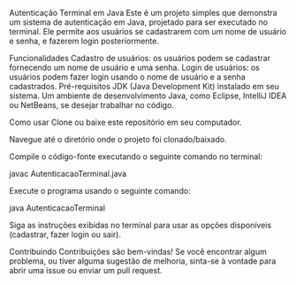 Autenticação Terminal em Java
Este é um projeto simples que demonstra um sistema de autenticação em Java, projetado para ser executado no terminal. Ele permite aos usuários se cadastrarem com um nome de usuário e senha, e fazerem login posteriormente.

Funcionalidades
Cadastro de usuários: os usuários podem se cadastrar fornecendo um nome de usuário e uma senha.
Login de usuários: os usuários podem fazer login usando o nome de usuário e a senha cadastrados.
Pré-requisitos
JDK (Java Development Kit) instalado em seu sistema.
Um ambiente de desenvolvimento Java, como Eclipse, IntelliJ IDEA ou NetBeans, se desejar trabalhar no código.

Como usar
Clone ou baixe este repositório em seu computador.

Navegue até o diretório onde o projeto foi clonado/baixado.

Compile o código-fonte executando o seguinte comando no terminal:

javac AutenticacaoTerminal.java

Execute o programa usando o seguinte comando:

java AutenticacaoTerminal

Siga as instruções exibidas no terminal para usar as opções disponíveis (cadastrar, fazer login ou sair).

Contribuindo
Contribuições são bem-vindas! Se você encontrar algum problema, ou tiver alguma sugestão de melhoria, sinta-se à vontade para abrir uma issue ou enviar um pull request.
